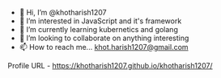 - 👋 Hi, I’m @khotharish1207
- 👀 I’m interested in JavaScript and it's framework
- 🌱 I’m currently learning kubernetics and golang
- 💞️ I’m looking to collaborate on anything interesting 
- 📫 How to reach me... khot.harish1207@gmail.com

Profile URL - https://khotharish1207.github.io/khotharish1207/

<!---
khotharish1207/khotharish1207 is a ✨ special ✨ repository because its `README.md` (this file) appears on your GitHub profile.
You can click the Preview link to take a look at your changes.
--->
